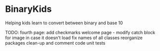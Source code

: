 # BinaryKids
Helping kids learn to convert between binary and base 10

TODO:
fourth page: add checkmarks
welcome page - modify catch block for image in case it doesn't load
fix names of all classes
reorganize packages
clean-up and comment code
unit tests
